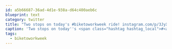 ```yaml
---
id: a5b66687-36ad-4d1e-938a-d64c400aeb6c
blueprint: text
category: twitter
title: "Two stops on today's #biketoworkweek ride! instagram.com/p/3JyXmpkg_I/"
caption: 'Two stops on today''s <span class="hashtag hashtag_local">#<a href="http://tweettemp.darylchymko.ca/?tag=biketoworkweek">biketoworkweek</a> ride! <a href="https://instagram.com/p/3JyXmpkg_I/" title="https://instagram.com/p/3JyXmpkg_I/" class="link link_untco">instagram.com/p/3JyXmpkg_I/</a>'
tags:
  - biketoworkweek
---
```


